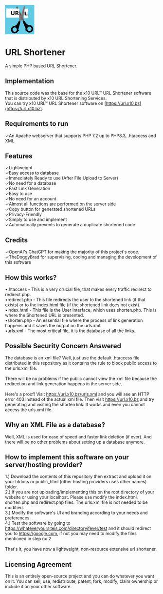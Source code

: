 <img src="android-chrome-192x192.png" alt="LOGO" width="96"  height="96">

# URL Shortener
A simple PHP based URL Shortener.

## Implementation
This source code was the base for the x10 URL™ URL Shortener software that is distributed by x10 URL Shortening Services.<br>
You can try x10 URL™ URL Shortener software on [https://url.x10.bz](https://url.x10.bz).

## Requirements to run
✓An Apache webserver that supports PHP 7.2 up to PHP8.3, .htaccess and XML.<br>

## Features
✓Lightweight<br>
✓Easy access to database<br>
✓Immediately Ready to use (After File Upload to Server)<br>
✓No need for a database<br>
✓Fast Link Generation<br>
✓Easy to use<br>
✓No need for an account<br>
✓Almost all functions are performed on the server side<br>
✓Copy button for generated shortened URLs<br>
✓Privacy-Friendly<br>
✓Simply to use and implement<br>
✓Automatically prevents to generate a duplicate shortened code<br>

## Credits
✓OpenAI's ChatGPT for making the majority of this project's code.<br>
✓TheDoggyBrad for supervising, coding and managing the development of this software

## How this works?
•.htaccess - This is a very crucial file, that makes every traffic redirect to redirect.php.<br>
•redirect.php - This file redirects the user to the shortened link (if that exists) or to the index.html file (if the shortened link does not exist).<br>
•index.html - This file is the User Interface, which uses shorten.php. This is where the Shortened URL is presented.<br>
•shorten.php - An essential file where the process of link generation happens and it saves the output on the urls.xml.<br>
•urls.xml - The most critical file, it is the database of all the links.

## Possible Security Concern Answered
The database is an xml file? Well, just use the default .htaccess file distributed in this repository as it contains the rule to block public access to the urls.xml file.<br><br>
There will be no problems if the public cannot view the xml file because the redirection and link generation happens in the server side.<br><br>
Here's a proof! Visit https://url.x10.bz/urls.xml and you will see an HTTP error 403 instead of the actual xml file. Then visit https://url.x10.bz and try generating and visiting the shorten link. It works and even you cannot access the urls.xml file.

## Why an XML File as a database?
Well, XML is used for ease of speed and faster link deletion (if ever). And there will be no other problems about setting up a database anymore.

## How to implement this software on your server/hosting provider?
1.) Download the contents of this repository then extract and upload it on your htdocs or public_html (other hosting providers uses other names) folder.
<br>
2.) If you are not uploading/implementing this on the root directory of your website or using your localhost. Please use modify the index.html, shorten.php and redirect.php files. The urls.xml file is not needed to be modified.
<br>
3.) Modify the software's UI and branding according to your needs and preferences.
<br>
4.) Test the software by going to https://whateveryoursiteis.com/directoryifever/test and it should redirect you to https://google.com, if not you may need to modify the files mentioned in step no.2
<br><br>
That's it, you have now a lightweight, non-resource extensive url shortener.

## Licensing Agreement
This is an entirely open-source project and you can do whatever you want on it. You can sell, use, redistribute, patent, fork, modify, claim ownership or include it on your other software.
